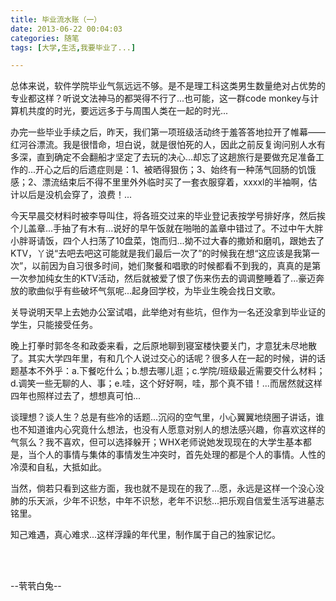 ```yaml
---
title: 毕业流水账（一）
date: 2013-06-22 00:04:03
categories: 随笔
tags: [大学,生活,我要毕业了...]

---
```

总体来说，软件学院毕业气氛远远不够。是不是理工科这类男生数量绝对占优势的专业都这样？听说文法神马的都哭得不行了...也可能，这一群code monkey与计算机共度的时光，要远远多于与周围人类在一起的时光...

办完一些毕业手续之后，昨天，我们第一项班级活动终于羞答答地拉开了帷幕——红河谷漂流。我是很惜命，坦白说，就是很怕死的人，因此之前反复询问别人水有多深，直到确定不会翻船才坚定了去玩的决心...却忘了这趟旅行是要做充足准备工作的...开心之后的后遗症则是：1、被晒得狠伤；3、始终有一种荡气回肠的饥饿感；2、漂流结束后不得不里里外外临时买了一套衣服穿着，xxxxl的半袖啊，估计以后是没机会穿了，浪费！...

今天早晨交材料时被李导叫住，将各班交过来的毕业登记表按学号排好序，然后挨个儿盖章...手抽了有木有...说好的早午饭就在啪啪的盖章中错过了。不过中午大胖小胖哥请饭，四个人扫荡了10盘菜，饱而归...拗不过大春的撒娇和磨叽，跟她去了KTV，丫说“去吧去吧这可能就是我们最后一次了”的时候我在想“这应该是我第一次”，以前因为自习很多时间，她们聚餐和唱歌的时候都看不到我的，真真的是第一次参加纯女生的KTV活动，然后就被爱了恨了伤来伤去的调调整睡着了...豪迈奔放的歌曲似乎有些破坏气氛呢...起身回学校，为毕业生晚会找日文歌。

关导说明天早上去她办公室试唱，此举绝对有些坑，但作为一名还没拿到毕业证的学生，只能接受任务。

晚上打拳时郭冬冬和政委来看，之后原地聊到寝室楼快要关门，才意犹未尽地散了。其实大学四年里，有和几个人说过交心的话呢？很多人在一起的时候，讲的话题基本不外乎：a.下餐吃什么；b.想去哪儿逛；c.学院/班级最近需要交什么材料；d.调笑一些无聊的人、事；e.哇，这个好好啊，哇，那个真不错！...而居然就这样四年也照样过去了，想想真可怕...

谈理想？谈人生？总是有些冷的话题...沉闷的空气里，小心翼翼地绕圈子讲话，谁也不知道谁内心究竟什么想法，也没有人愿意对别人的想法感兴趣，你喜欢这样的气氛么？我不喜欢，但可以选择躲开；WHX老师说她发现现在的大学生基本都是，当个人的事情与集体的事情发生冲突时，首先处理的都是个人的事情。人性的冷漠和自私，大抵如此。

当然，倘若只看到这些方面，我也就不是现在的我了...愿，永远是这样一个没心没肺的乐天派，少年不识愁，中年不识愁，老年不识愁...把乐观自信爱生活写进墓志铭里。

知己难遇，真心难求...这样浮躁的年代里，制作属于自己的独家记忆。

<br /><br />

--茕茕白兔--